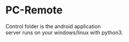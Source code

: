 # PC-Remote
Control folder is the android application</br>
server runs on your windows/linux with python3.
